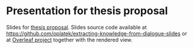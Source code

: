 Presentation for thesis proposal
================================

Slides for [thesis proposal](https://github.com/oplatek/extracting-knowledge-from-dialogue).
Slides source code available at  https://github.com/oplatek/extracting-knowledge-from-dialogue-slides 
or at [Overleaf project](https://git.overleaf.com/6062037xykrxg) together with the rendered view.

